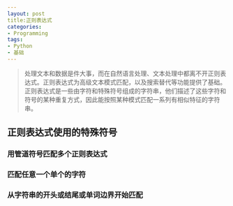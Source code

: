 ```yaml
---
layout: post
title:正则表达式 
categories:
- Programming
tags:
- Python
- 基础
---
```


>处理文本和数据是件大事，而在自然语言处理、文本处理中都离不开正则表达式。正则表达式为高级文本模式匹配，以及搜索替代等功能提供了基础。正则表达式是一些由字符和特殊符号组成的字符串，他们描述了这些字符和符号的某种重复方式，因此能按照某种模式匹配一系列有相似特征的字符串。
## 正则表达式使用的特殊符号

### 用管道符号匹配多个正则表达式

### 匹配任意一个单个的字符

### 从字符串的开头或结尾或单词边界开始匹配
